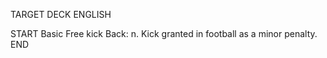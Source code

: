 TARGET DECK
ENGLISH

START
Basic
Free kick
Back: n. Kick granted in football as a minor penalty.
END

